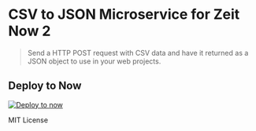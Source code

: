 # CSV to JSON Microservice for Zeit Now 2

> Send a HTTP POST request with CSV data and have it returned as a JSON object to use in your web projects.

## Deploy to Now

[![Deploy to now](https://deploy.now.sh/static/button.svg)](https://deploy.now.sh/?repo=https://github.com/jake-101/csv-to-json-microservice)

MIT License
